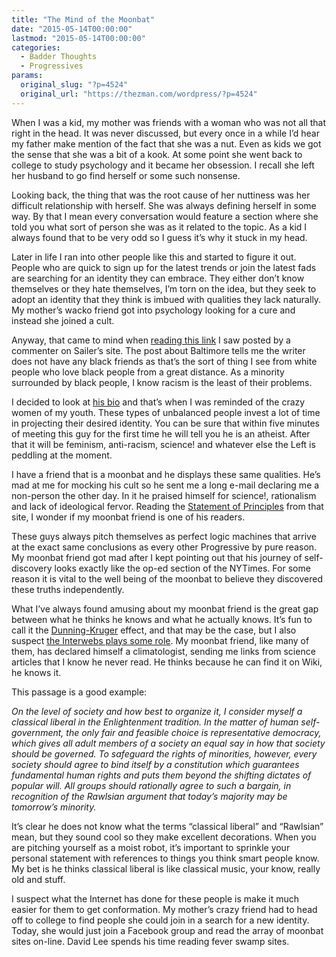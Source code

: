 ```yaml
---
title: "The Mind of the Moonbat"
date: "2015-05-14T00:00:00"
lastmod: "2015-05-14T00:00:00"
categories:
  - Badder Thoughts
  - Progressives
params:
  original_slug: "?p=4524"
  original_url: "https://thezman.com/wordpress/?p=4524"
---
```


When I was a kid, my mother was friends with a woman who was not all
that right in the head. It was never discussed, but every once in a
while I’d hear my father make mention of the fact that she was a nut.
Even as kids we got the sense that she was a bit of a kook. At some
point she went back to college to study psychology and it became her
obsession. I recall she left her husband to go find herself or some such
nonsense.

Looking back, the thing that was the root cause of her nuttiness was her
difficult relationship with herself. She was always defining herself in
some way. By that I mean every conversation would feature a section
where she told you what sort of person she was as it related to the
topic. As a kid I always found that to be very odd so I guess it’s why
it stuck in my head.

Later in life I ran into other people like this and started to figure it
out. People who are quick to sign up for the latest trends or join the
latest fads are searching for an identity they can embrace. They either
don’t know themselves or they hate themselves, I’m torn on the idea, but
they seek to adopt an identity that they think is imbued with qualities
they lack naturally. My mother’s wacko friend got into psychology
looking for a cure and instead she joined a cult.

Anyway, that came to mind when
<a href="http://www.patheos.com/blogs/daylightatheism/" rel="noopener"
target="_blank">reading this link</a> I saw posted by a commenter on
Sailer’s site. The post about Baltimore tells me the writer does not
have any black friends as that’s the sort of thing I see from white
people who love black people from a great distance. As a minority
surrounded by black people, I know racism is the least of their
problems.

I decided to look at
<a href="http://www.patheos.com/blogs/daylightatheism/about/"
rel="noopener" target="_blank">his bio</a> and that’s when I was
reminded of the crazy women of my youth. These types of unbalanced
people invest a lot of time in projecting their desired identity. You
can be sure that within five minutes of meeting this guy for the first
time he will tell you he is an atheist. After that it will be feminism,
anti-racism, science! and whatever else the Left is peddling at the
moment.

I have a friend that is a moonbat and he displays these same qualities.
He’s mad at me for mocking his cult so he sent me a long e-mail
declaring me a non-person the other day. In it he praised himself for
science!, rationalism and lack of ideological fervor. Reading the <a
href="http://www.patheos.com/blogs/daylightatheism/statement-of-principles/"
rel="noopener" target="_blank">Statement of Principles</a> from that
site, I wonder if my moonbat friend is one of his readers.

These guys always pitch themselves as perfect logic machines that arrive
at the exact same conclusions as every other Progressive by pure reason.
My moonbat friend got mad after I kept pointing out that his journey of
self-discovery looks exactly like the op-ed section of the NYTimes. For
some reason it is vital to the well being of the moonbat to believe they
discovered these truths independently.

What I’ve always found amusing about my moonbat friend is the great gap
between what he thinks he knows and what he actually knows. It’s fun to
call it the
<a href="http://en.wikipedia.org/wiki/Dunning%E2%80%93Kruger_effect"
rel="noopener" target="_blank">Dunning-Kruger</a> effect, and that may
be the case, but I also suspect <a
href="http://www.telegraph.co.uk/news/science/science-news/11507200/Google-makes-people-think-they-are-smarter-than-they-are.html"
rel="noopener" target="_blank">the Interwebs plays some role</a>. My
moonbat friend, like many of them, has declared himself a climatologist,
sending me links from science articles that I know he never read. He
thinks because he can find it on Wiki, he knows it.

This passage is a good example:

*On the level of society and how best to organize it, I consider myself
a classical liberal in the Enlightenment tradition. In the matter of
human self-government, the only fair and feasible choice is
representative democracy, which gives all adult members of a society an
equal say in how that society should be governed. To safeguard the
rights of minorities, however, every society should agree to bind itself
by a constitution which guarantees fundamental human rights and puts
them beyond the shifting dictates of popular will. All groups should
rationally agree to such a bargain, in recognition of the Rawlsian
argument that today’s majority may be tomorrow’s minority.*

It’s clear he does not know what the terms “classical liberal” and
“Rawlsian” mean, but they sound cool so they make excellent decorations.
When you are pitching yourself as a moist robot, it’s important to
sprinkle your personal statement with references to things you think
smart people know. My bet is he thinks classical liberal is like
classical music, your know, really old and stuff.

I suspect what the Internet has done for these people is make it much
easier for them to get conformation. My mother’s crazy friend had to
head off to college to find people she could join in a search for a new
identity. Today, she would just join a Facebook group and read the array
of moonbat sites on-line. David Lee spends his time reading fever swamp
sites.
